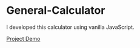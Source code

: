 # General-Calculator
I developed this calculator using vanilla JavaScript.

[Project Demo](https://comfy-pastelito-9ddcba.netlify.app/)
